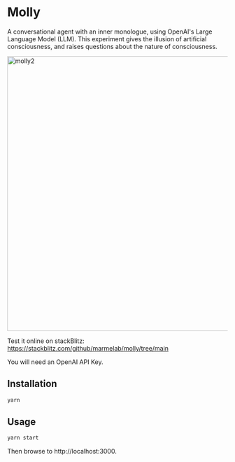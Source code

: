 # Molly

A conversational agent with an inner monologue, using OpenAI's Large Language Model (LLM). This experiment gives the illusion of artificial consciousness, and raises questions about the nature of consciousness.

<img width="628" alt="molly2" src="https://github.com/marmelab/molly/assets/99944/d4e90862-0611-4aa0-87c8-0ad4891600d9">

Test it online on stackBlitz: https://stackblitz.com/github/marmelab/molly/tree/main

You will need an OpenAI API Key. 

## Installation

```bash
yarn
```

## Usage

```bash
yarn start
```

Then browse to http://localhost:3000.
